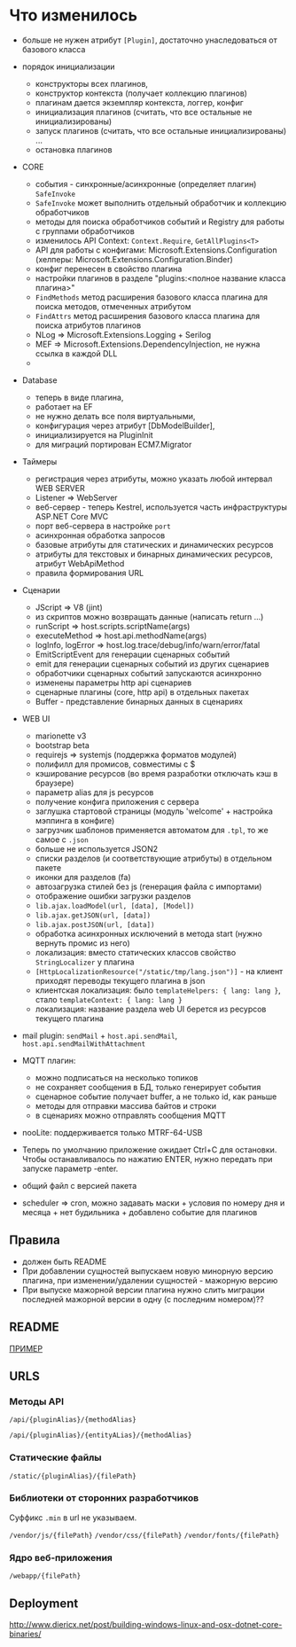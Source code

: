 ﻿# Что изменилось

- больше не нужен атрибут `[Plugin]`, достаточно унаследоваться от базового класса
- порядок инициализации
  - конструкторы всех плагинов,
  - конструктор контекста (получает коллекцию плагинов)
  - плагинам дается экземпляр контекста, логгер, конфиг
  - инициализация плагинов (считать, что все остальные не инициализированы)
  - запуск плагинов (считать, что все остальные инициализированы)
    ...
  - остановка плагинов
- CORE
  - события - синхронные/асинхронные (определяет плагин) `SafeInvoke`
  - `SafeInvoke` может выполнить отдельный обработчик и коллекцию обработчиков
  - методы для поиска обработчиков событий и Registry для работы с группами обработчиков
  - изменилось API Context: `Context.Require`, `GetAllPlugins<T>`
  - API для работы с конфигами: Microsoft.Extensions.Configuration (хелперы: Microsoft.Extensions.Configuration.Binder)
  - конфиг перенесен в свойство плагина
  - настройки плагинов в разделе "plugins:<полное название класса плагина>"
  - `FindMethods` метод расширения базового класса плагина для поиска методов, отмеченных атрибутом
  - `FindAttrs` метод расширения базового класса плагина для поиска атрибутов плагинов
  - NLog => Microsoft.Extensions.Logging + Serilog
  - MEF => Microsoft.Extensions.DependencyInjection, не нужна ссылка в каждой DLL
  -
- Database
  - теперь в виде плагина,
  - работает на EF
  - не нужно делать все поля виртуальными,
  - конфигурация через атрибут [DbModelBuilder],
  - инициализируется на PluginInit
  - для миграций портирован ECM7.Migrator
- Таймеры
  - регистрация через атрибуты, можно указать любой интервал
WEB SERVER
  - Listener => WebServer
  - веб-сервер - теперь Kestrel, используется часть инфраструктуры ASP.NET Core MVC
  - порт веб-сервера в настройке `port`
  - асинхронная обработка запросов
  - базовые атрибуты для статических и динамических ресурсов
  - атрибуты для текстовых и бинарных динамических ресурсов, атрибут WebApiMethod
  - правила формирования URL
- Сценарии
  - JScript => V8 (jint)
  - из скриптов можно возвращать данные (написать return ...)
  - runScript => host.scripts.scriptName(args)
  - executeMethod => host.api.methodName(args)
  - logInfo, logError => host.log.trace/debug/info/warn/error/fatal
  - EmitScriptEvent для генерации сценарных событий
  - emit для генерации сценарных событий из других сценариев
  - обработчики сценарных событий запускаются асинхронно
  - изменены параметры http api сценариев
  - сценарные плагины (core, http api) в отдельных пакетах
  - Buffer - представление бинарных данных в сценариях
- WEB UI
  - marionette v3
  - bootstrap beta
  - requirejs => systemjs (поддержка форматов модулей)
  - полифилл для промисов, совместимы с $
  - кэширование ресурсов (во время разработки отключать кэш в браузере)
  - параметр alias для js ресурсов
  - получение конфига приложения с сервера
  - заглушка стартовой страницы (модуль 'welcome' + настройка мэппинга в конфиге)
  - загрузчик шаблонов применяется автоматом для `.tpl`, то же самое с `.json`
  - больше не используется JSON2
  - списки разделов (и соответствующие атрибуты) в отдельном пакете
  - иконки для разделов (fa)
  - автозагрузка стилей без js (генерация файла с импортами)
  - отображение ошибки загрузки разделов
  - `lib.ajax.loadModel(url, [data], [Model])`
  - `lib.ajax.getJSON(url, [data])`
  - `lib.ajax.postJSON(url, [data])`
  - обработка асинхронных исключений в метода start (нужно вернуть промис из него)
  - локализация: вместо статических классов свойство `StringLocalizer` у плагина
  - `[HttpLocalizationResource("/static/tmp/lang.json")]` - на клиент приходят переводы текущего плагина в json
  - клиентская локализация: было `templateHelpers: { lang: lang }`, стало `templateContext: { lang: lang }`
  - локализация: название раздела web UI берется из ресурсов текущего плагина

- mail plugin: `sendMail` + `host.api.sendMail`, `host.api.sendMailWithAttachment`
- MQTT плагин:
  - можно подписаться на несколько топиков
  - не сохраняет сообщения в БД, только генерирует события
  - сценарное событие получает buffer, а не только id, как раньше
  - методы для отправки массива байтов и строки
  - в сценариях можно отправлять сообщения MQTT
- nooLite: поддерживается только MTRF-64-USB


- Теперь по умолчанию приложение ожидает Ctrl+C для остановки. Чтобы останавливалось по нажатию ENTER, нужно передать при запуске параметр -enter.
- общий файл с версией пакета
- scheduler => cron, можно задавать маски + условия по номеру дня и месяца + нет будильника + добавлено событие для плагинов


## Правила
- должен быть README
- При добавлении сущностей выпускаем новую минорную версию плагина, при изменении/удалении сущностей - мажорную версию
- При выпуске мажорной версии плагина нужно слить миграции последней мажорной версии в одну (с последним номером)??

## README

[ПРИМЕР](https://gist.github.com/dima117/a59ec07b732bfe6a99d3c89fa87aeb71)

## URLS

### Методы API

`/api/{pluginAlias}/{methodAlias}`

`/api/{pluginAlias}/{entityALias}/{methodAlias}`

### Статические файлы

`/static/{pluginAlias}/{filePath}`

### Библиотеки от сторонних разработчиков

Суффикс `.min` в url не указываем.

`/vendor/js/{filePath}`
`/vendor/css/{filePath}`
`/vendor/fonts/{filePath}`

### Ядро веб-приложения

`/webapp/{filePath}`

## Deployment

http://www.diericx.net/post/building-windows-linux-and-osx-dotnet-core-binaries/

